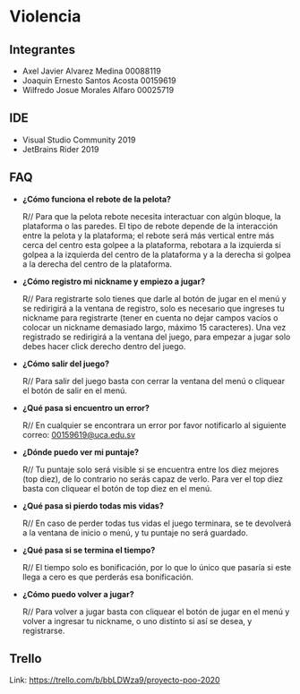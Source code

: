 # Violencia
## Integrantes
* Axel Javier Alvarez Medina 00088119
* Joaquin Ernesto Santos Acosta	00159619
* Wilfredo Josue Morales Alfaro	00025719
## IDE
* Visual Studio Community 2019
* JetBrains Rider 2019
## FAQ
* **¿Cómo funciona el rebote de la pelota?**

  R// Para que la pelota rebote necesita interactuar con algún bloque, la plataforma o las paredes. El tipo de rebote depende de la interacción entre la pelota y la plataforma; el rebote será más vertical entre más cerca del centro esta golpee a la plataforma, rebotara a la izquierda si golpea a la izquierda del centro de la plataforma y a la derecha si golpea a la derecha del centro de la plataforma.

* **¿Cómo registro mi nickname y empiezo a jugar?**

  R// Para registrarte solo tienes que darle al botón de jugar en el menú y se redirigirá a la ventana de registro, solo es necesario que ingreses tu nickname para registrarte (tener en cuenta no dejar campos vacíos o colocar un nickname demasiado largo, máximo 15 caracteres). Una vez registrado se redirigirá a la ventana del juego, para empezar a jugar solo debes hacer click derecho dentro del juego.

* **¿Cómo salir del juego?**

  R// Para salir del juego basta con cerrar la ventana del menú o cliquear el botón de salir en el menú.

* **¿Qué pasa si encuentro un error?**

  R// En cualquier se encontrara un error por favor notificarlo al siguiente correo: 00159619@uca.edu.sv

* **¿Dónde puedo ver mi puntaje?**

  R// Tu puntaje solo será visible si se encuentra entre los diez mejores (top diez), de lo contrario no serás capaz de verlo. Para ver el top diez basta con cliquear el botón de top diez en el menú.

* **¿Qué pasa si pierdo todas mis vidas?**

  R// En caso de perder todas tus vidas el juego terminara, se te devolverá a la ventana de inicio o menú, y tu puntaje no será guardado.

* **¿Qué pasa si se termina el tiempo?**

  R// El tiempo solo es bonificación, por lo que lo único que pasaría si este llega a cero es que perderás esa bonificación.

* **¿Cómo puedo volver a jugar?**

  R// Para volver a jugar basta con cliquear el botón de jugar en el menú y volver a ingresar tu nickname, o uno distinto si así se desea,  y registrarse.

## Trello
Link: https://trello.com/b/bbLDWza9/proyecto-poo-2020
